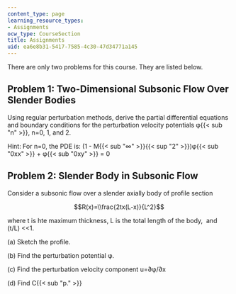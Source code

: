 ```yaml
---
content_type: page
learning_resource_types:
- Assignments
ocw_type: CourseSection
title: Assignments
uid: ea6e8b31-5417-7585-4c30-47d34771a145
---
```


There are only two problems for this course. They are listed below.

Problem 1: Two-Dimensional Subsonic Flow Over Slender Bodies
------------------------------------------------------------

Using regular perturbation methods, derive the partial differential equations and boundary conditions for the perturbation velocity potentials φ{{< sub "n" >}}, n=0, 1, and 2.

Hint: For n=0, the PDE is: (1 - M{{< sub "∞" >}}{{< sup "2" >}})φ{{< sub "0xx" >}} + φ{{< sub "0xy" >}} = 0

Problem 2: Slender Body in Subsonic Flow
----------------------------------------

Consider a subsonic flow over a slender axially body of profile section

$$R(x)=\\frac{2tx(L-x)}{L^2}$$

where t is hte maximum thickness, L is the total length of the body,  and (t/L) \<\<1.

(a) Sketch the profile.

(b) Find the perturbation potential φ.

(c) Find the perturbation velocity component u=∂φ/∂x

(d) Find C{{< sub "p." >}}